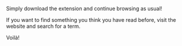 Simply download the extension and continue browsing as usual!

If you want to find something you think you have read before, visit the website and search for a term.

Voilà!